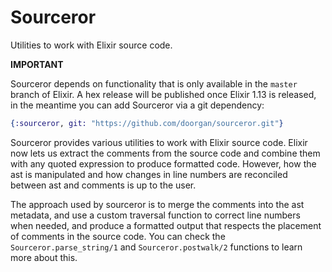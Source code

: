 # Sourceror

Utilities to work with Elixir source code.

**IMPORTANT**

Sourceror depends on functionality that is only available in the `master` branch
of Elixir. A hex release will be published once Elixir 1.13 is released, in the
meantime you can add Sourceror via a git dependency:

```elixir
{:sourceror, git: "https://github.com/doorgan/sourceror.git"}
```

<!-- MDOC !-->

Sourceror provides various utilities to work with Elixir source code. Elixir now
lets us extract the comments from the source code and combine them with any
quoted expression to produce formatted code. However, how the ast is manipulated
and how changes in line numbers are reconciled between ast and comments is up
to the user.

The approach used by sourceror is to merge the comments into the ast metadata,
and use a custom traversal function to correct line numbers when needed, and
produce a formatted output that respects the placement of comments in the source
code. You can check the `Sourceror.parse_string/1` and `Sourceror.postwalk/2`
functions to learn more about this.
